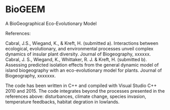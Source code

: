 # BioGEEM
A BioGeographical Eco-Evolutionary Model

References:

Cabral, J.S., Wiegand, K., & Kreft, H. (submitted a). Interactions between ecological, evolutionary, and environmental processes unveil complex dynamics of insular plant diversity. Journal of Biogeography, xxxxxx.
Cabral, J. S., Wiegand, K., Whittaker, R. J. & Kreft, H. (submitted b). Assessing predicted isolation effects from the general dynamic model of island biogeography with an eco-evolutionary model for plants. Journal of Biogeography, xxxxxxx.

The code has been written in C++ and compiled with Visual Studio C++ 2010 and 2015. The code integrates beyond the processes presented in the references above: disturbances, climate change, species invasion, temperature feedbacks, habitat degration in lowlands. 
